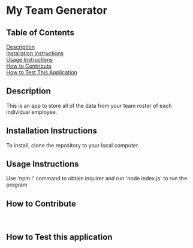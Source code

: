 # My Team Generator 

## Table of Contents
[Description](#Description) <br>
[Installation Instructions](#Installation) <br>
[Usage Instructions](#Usage) <br>
[How to Contribute](#Contribute) <br> 
[How to Test This Application](#Test) <br>

## <a id="Description"></a> Description 
This is an app to store all of the data from your team roster of each individual employee.
<br>

## <a id="Installation"></a> Installation Instructions
To install, clone the repository to your local computer.
<br>

## <a id="Usage"></a> Usage Instructions
Use 'npm i' command to obtain inquirer and run 'node index.js' to run the program
<br>

## <a id="Contribute"></a> How to Contribute

<br>

## <a id="Test"></a> How to Test this application

  